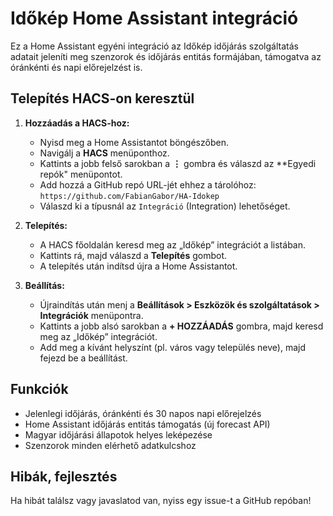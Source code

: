 # Időkép Home Assistant integráció

Ez a Home Assistant egyéni integráció az Időkép időjárás szolgáltatás adatait jeleníti meg szenzorok és időjárás entitás formájában, támogatva az óránkénti és napi előrejelzést is.

## Telepítés HACS-on keresztül

1. **Hozzáadás a HACS-hoz:**
   - Nyisd meg a Home Assistantot böngészőben.
   - Navigálj a **HACS** menüponthoz.
   - Kattints a jobb felső sarokban a **⋮** gombra és válaszd az **Egyedi repók" menüpontot.
   - Add hozzá a GitHub repó URL-jét ehhez a tárolóhoz: `https://github.com/FabianGabor/HA-Idokep`
   - Válaszd ki a típusnál az `Integráció` (Integration) lehetőséget.

2. **Telepítés:**
   - A HACS főoldalán keresd meg az „Időkép” integrációt a listában.
   - Kattints rá, majd válaszd a **Telepítés** gombot.
   - A telepítés után indítsd újra a Home Assistantot.

3. **Beállítás:**
   - Újraindítás után menj a **Beállítások > Eszközök és szolgáltatások > Integrációk** menüpontra.
   - Kattints a jobb alsó sarokban a **+ HOZZÁADÁS** gombra, majd keresd meg az „Időkép” integrációt.
   - Add meg a kívánt helyszínt (pl. város vagy település neve), majd fejezd be a beállítást.

## Funkciók
- Jelenlegi időjárás, óránkénti és 30 napos napi előrejelzés
- Home Assistant időjárás entitás támogatás (új forecast API)
- Magyar időjárási állapotok helyes leképezése
- Szenzorok minden elérhető adatkulcshoz

## Hibák, fejlesztés
Ha hibát találsz vagy javaslatod van, nyiss egy issue-t a GitHub repóban!
